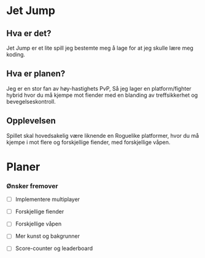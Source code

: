 
# Jet Jump
## Hva er det?
Jet Jump er et lite spill jeg bestemte meg å lage for at jeg skulle lære meg koding. 

## Hva er planen?
Jeg er en stor fan av høy-hastighets PvP, Så jeg lager en platform/fighter hybrid hvor du må kjempe mot fiender med en blanding av treffsikkerhet og bevegelseskontroll.

## Opplevelsen
Spillet skal hovedsakelig være liknende en Roguelike platformer, hvor du må kjempe i mot flere og forskjellige fiender, med forskjellige våpen.


# Planer
### Ønsker fremover
- [ ] Implementere multiplayer
- [ ] Forskjellige fiender
- [ ] Forskjellige våpen
- [ ] Mer kunst og bakgrunner
- [ ] Score-counter og leaderboard


